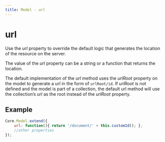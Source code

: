 ```yaml
---
title: Model - url
---
```


# url
Use the *url* property to override the default logic that generates the location of the resource on the server.

The value of the *url* property can be a string or a function that returns the location.

The default implementation of the *url* method uses the *urlRoot* property on the model to generate a url in the form of `urlRoot/id`. If *urlRoot* is not defined and the model is part of a collection, the default url method will use the collection’s *url* as the root instead of the *urlRoot* property.

## Example

```javascript
Core.Model.extend({
    url: function(){ return '/document/' + this.customId(); },
    //other properties
});
```
